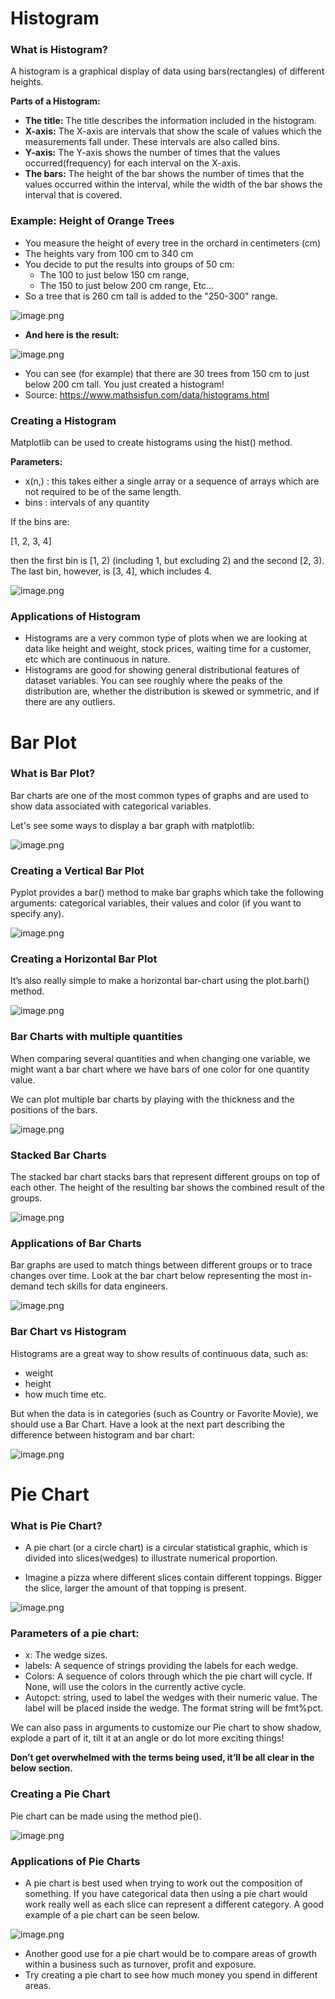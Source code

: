 # Histogram

### What is Histogram?

A histogram is a graphical display of data using bars(rectangles) of different heights.

**Parts of a Histogram:**

* **The title:** The title describes the information included in the histogram.
* **X-axis:** The X-axis are intervals that show the scale of values which the measurements fall under. These intervals are also called bins.
* **Y-axis:** The Y-axis shows the number of times that the values occurred(frequency) for each interval on the X-axis.
* **The bars:** The height of the bar shows the number of times that the values occurred within the interval, while the width of the bar shows the interval that is covered.



### **Example: Height of Orange Trees**

* You measure the height of every tree in the orchard in centimeters (cm)
* The heights vary from 100 cm to 340 cm
* You decide to put the results into groups of 50 cm:
  * The 100 to just below 150 cm range,
  * The 150 to just below 200 cm range, Etc…
* So a tree that is 260 cm tall is added to the "250-300" range.











![image.png](https://dphi-live.s3.amazonaws.com/media_uploads/image_d5d586fd4a2e47daa555be899b531aca.png)














* **And here is the result:**






![image.png](https://dphi-live.s3.amazonaws.com/media_uploads/image_2f22bdd00d5341adb508d41986111197.png)






* You can see (for example) that there are 30 trees from 150 cm to just below 200 cm tall. You just created a histogram!
* Source: https://www.mathsisfun.com/data/histograms.html



### Creating a Histogram

Matplotlib can be used to create histograms using the hist() method.

**Parameters:**

* x(n,) : this takes either a single array or a sequence of arrays which are not required to be of the same length.
* bins : intervals of any quantity

If the bins are:

[1, 2, 3, 4]

then the first bin is [1, 2) (including 1, but excluding 2) and the second [2, 3). The last bin, however, is [3, 4], which includes 4.






![image.png](https://dphi-live.s3.amazonaws.com/media_uploads/image_63e97e1cab1547bbb0ac9e72357fb840.png)






### **Applications of Histogram**

* Histograms are a very common type of plots when we are looking at data like height and weight, stock prices, waiting time for a customer, etc which are continuous in nature.
* Histograms are good for showing general distributional features of dataset variables. You can see roughly where the peaks of the distribution are, whether the distribution is skewed or symmetric, and if there are any outliers.

# Bar Plot

### What is Bar Plot?

Bar charts are one of the most common types of graphs and are used to show data associated with categorical variables.

Let's see some ways to display a bar graph with matplotlib:






![image.png](https://dphi-live.s3.amazonaws.com/media_uploads/image_f6582cfb0ad94fa8bbd6c1a5caa48686.png)





### Creating a Vertical Bar Plot

Pyplot provides a bar() method to make bar graphs which take the following arguments: categorical variables, their values and color (if you want to specify any). 








![image.png](https://dphi-live.s3.amazonaws.com/media_uploads/image_21c6bb192e6b4cd2b42179ac53b0dfd9.png)










### Creating a Horizontal Bar Plot

It’s also really simple to make a horizontal bar-chart using the plot.barh() method.









![image.png](https://dphi-live.s3.amazonaws.com/media_uploads/image_5f02309e817b4caeacc3515946d57b14.png)








### Bar Charts with multiple quantities

When comparing several quantities and when changing one variable, we might want a bar chart where we have bars of one color for one quantity value.

We can plot multiple bar charts by playing with the thickness and the positions of the bars.





![image.png](https://dphi-live.s3.amazonaws.com/media_uploads/image_ac9c91b9bdaa488ea6670e133440dedc.png)





### Stacked Bar Charts 

The stacked bar chart stacks bars that represent different groups on top of each other. The height of the resulting bar shows the combined result of the groups.






![image.png](https://dphi-live.s3.amazonaws.com/media_uploads/image_f2cfb1391fc7464a925f36ba15e8b6a7.png)





### Applications of Bar Charts 

Bar graphs are used to match things between different groups or to trace changes over time. Look at the bar chart below representing the most in-demand tech skills for data engineers.







![image.png](https://dphi-live.s3.amazonaws.com/media_uploads/image_7efdb65711b44d47b19cf579b6519c62.png)







### Bar Chart vs Histogram

Histograms are a great way to show results of continuous data, such as:

* weight
* height
* how much time etc.

But when the data is in categories (such as Country or Favorite Movie), we should use a Bar Chart. Have a look at the next part describing the difference between histogram and bar chart:








![image.png](https://dphi-live.s3.amazonaws.com/media_uploads/image_2f1be5631f5242b8bc28e05a1e66fd3f.png)








# Pie Chart

### What is Pie Chart?

* A pie chart (or a circle chart) is a circular statistical graphic, which is divided into slices(wedges) to illustrate numerical proportion.

* Imagine a pizza where different slices contain different toppings. Bigger the slice, larger the amount of that topping is present.








![image.png](https://dphi-live.s3.amazonaws.com/media_uploads/image_22c4c086041540838c428ed1ed0bd044.png)







### **Parameters of a pie chart:**

* x: The wedge sizes.
* labels: A sequence of strings providing the labels for each wedge.
* Colors: A sequence of colors through which the pie chart will cycle. If None, will use the colors in the currently active cycle.
* Autopct: string, used to label the wedges with their numeric value. The label will be placed inside the wedge. The format string will be fmt%pct.

We can also pass in arguments to customize our Pie chart to show shadow, explode a part of it, tilt it at an angle or do lot more exciting things!

**Don’t get overwhelmed with the terms being used, it’ll be all clear in the below section.**

### **Creating a Pie Chart**

Pie chart can be made using the method pie().




![image.png](https://dphi-live.s3.amazonaws.com/media_uploads/image_c0b0e09c28364ca8a7ea866745736123.png)





### **Applications of Pie Charts**

* A pie chart is best used when trying to work out the composition of something. If you have categorical data then using a pie chart would work really well as each slice can represent a different category. A good example of a pie chart can be seen below.





![image.png](https://dphi-live.s3.amazonaws.com/media_uploads/image_08352ad4b0414f1da1e11e3839c5be69.png)





* Another good use for a pie chart would be to compare areas of growth within a business such as turnover, profit and exposure.
* Try creating a pie chart to see how much money you spend in different areas.